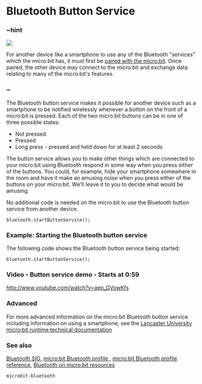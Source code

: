 # Bluetooth Button Service 

### ~hint
![](/static/bluetooth/Bluetooth_SIG.png)

For another device like a smartphone to use any of the Bluetooth "services" which the micro:bit has, it must first be [paired with the micro:bit](/reference/bluetooth/bluetooth-pairing). Once paired, the other device may connect to the micro:bit and exchange data relating to many of the micro:bit's features.

### ~

The Bluetooth button service makes it possible for another device such as a smartphone to be notified wirelessly whenever a button on the front of a micro:bit is pressed. Each of the two micro:bit buttons can be in one of three possible states:

* Not pressed
* Pressed
* Long press - pressed and held down for at least 2 seconds  

The button service allows you to make other things which are connected to your micro:bit using Bluetooth respond in some way when you press either of the buttons. You could, for example, hide your smartphone somewhere in the room and have it make an amusing noise when you press either of the buttons on your micro:bit. We'll leave it to you to decide what would be amusing.

No additional code is needed on the micro:bit to use the Bluetooth button service from another device.

```sig
bluetooth.startButtonService();
```

### Example: Starting the Bluetooth button service

The following code shows the Bluetooth button service being started:

```blocks
bluetooth.startButtonService();
```

### Video - Button service demo - Starts at 0:59

http://www.youtube.com/watch?v=aep_GVowKfs

### Advanced
 
For more advanced information on the micro:bit Bluetooth button service including information on using a smartphone, see the [Lancaster University micro:bit runtime technical documentation](http://lancaster-university.github.io/microbit-docs/ble/button-service/)

### See also

[Bluetooth SIG](https://www.bluetooth.com), [micro:bit Bluetooth profile ](http://lancaster-university.github.io/microbit-docs/ble/profile/), [micro:bit Bluetooth profile reference](http://lancaster-university.github.io/microbit-docs/resources/bluetooth/microbit-profile-V1.9-Level-2.pdf),  [Bluetooth on micro:bit resources](http://bluetooth-mdw.blogspot.co.uk/p/bbc-microbit.html)

```package
microbit-bluetooth
```
